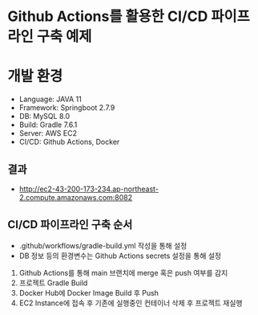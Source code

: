# Github Actions를 활용한 CI/CD 파이프라인 구축 예제

# 개발 환경

- Language: JAVA 11
- Framework: Springboot 2.7.9
- DB: MySQL 8.0
- Build: Gradle 7.6.1
- Server: AWS EC2
- CI/CD: Github Actions, Docker

## 결과

- http://ec2-43-200-173-234.ap-northeast-2.compute.amazonaws.com:8082

## CI/CD 파이프라인 구축 순서

- .github/workflows/gradle-build.yml 작성을 통해 설정
- DB 정보 등의 환경변수는 Github Actions secrets 설정을 통해 설정

1. Github Actions를 통해 main 브랜치에 merge 혹은 push 여부를 감지
2. 프로젝트 Gradle Build
3. Docker Hub에 Docker Image Build 후 Push
4. EC2 Instance에 접속 후 기존에 실행중인 컨테이너 삭제 후 프로젝트 재실행

